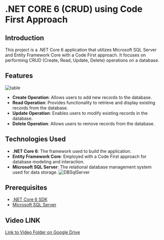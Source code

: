 # .NET CORE 6 (CRUD) using Code First Approach 

## Introduction

This project is a .NET Core 6 application that utilizes Microsoft SQL Server and Entity Framework Core with a Code First approach. It focuses on performing CRUD (Create, Read, Update, Delete) operations on a database.

## Features
![table](https://github.com/HashirSaudKhan/ASP.NET-Core-6-Projects/assets/93030144/148d9ebf-f406-4635-8e4c-5413e5df9b8b)
- **Create Operation**: Allows users to add new records to the database.
- **Read Operation**: Provides functionality to retrieve and display existing records from the database.
- **Update Operation**: Enables users to modify existing records in the database.
- **Delete Operation**: Allows users to remove records from the database.

## Technologies Used

- **.NET Core 6**: The framework used to build the application.
- **Entity Framework Core**: Employed with a Code First approach for database modeling and interaction.
- **Microsoft SQL Server**: The relational database management system used for data storage.
  ![DBSqlServer](https://github.com/HashirSaudKhan/ASP.NET-Core-6-Projects/assets/93030144/ea201e96-a956-49ea-ba5e-b43a4064bbef)
  
## Prerequisites

- [.NET Core 6 SDK](https://dotnet.microsoft.com/download/dotnet/6.0)
- [Microsoft SQL Server](https://www.microsoft.com/en-us/sql-server/sql-server-downloads)

## Video LINK
[Link to Video Folder on Google Drive](https://drive.google.com/drive/folders/1XCTj0rLegEmoBkBGMM_9IFETymoCOT5r)

